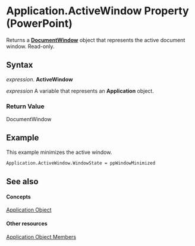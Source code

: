 
# Application.ActiveWindow Property (PowerPoint)

Returns a  **[DocumentWindow](567c5e66-8d68-a868-4072-b5358cf69546.md)** object that represents the active document window. Read-only.


## Syntax

 _expression_. **ActiveWindow**

 _expression_ A variable that represents an **Application** object.


### Return Value

DocumentWindow


## Example

This example minimizes the active window.


```vb
Application.ActiveWindow.WindowState = ppWindowMinimized
```


## See also


#### Concepts


[Application Object](978c2b99-4271-b953-4283-73b5f3d96f41.md)
#### Other resources


[Application Object Members](7a9042da-ef77-ebba-c872-f736bf486674.md)
